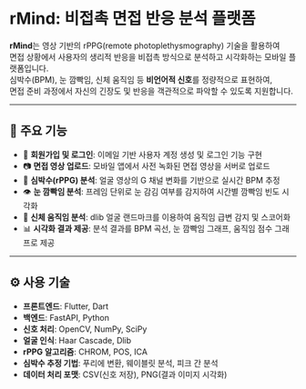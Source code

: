 # rMind: 비접촉 면접 반응 분석 플랫폼

**rMind**는 영상 기반의 rPPG(remote photoplethysmography) 기술을 활용하여  
면접 상황에서 사용자의 생리적 반응을 비접촉 방식으로 분석하고 시각화하는 모바일 플랫폼입니다.  
심박수(BPM), 눈 깜빡임, 신체 움직임 등 **비언어적 신호**를 정량적으로 표현하여,  
면접 준비 과정에서 자신의 긴장도 및 반응을 객관적으로 파악할 수 있도록 지원합니다.

---

## 🎯 주요 기능

- 📝 **회원가입 및 로그인**: 이메일 기반 사용자 계정 생성 및 로그인 기능 구현
- 📷 **면접 영상 업로드**: 모바일 앱에서 사전 녹화된 면접 영상을 서버로 업로드
- 💓 **심박수(rPPG) 분석**: 얼굴 영상의 G 채널 변화를 기반으로 실시간 BPM 추정
- 👁️ **눈 깜빡임 분석**: 프레임 단위로 눈 감김 여부를 감지하여 시간별 깜빡임 빈도 시각화
- 🧍 **신체 움직임 분석**: dlib 얼굴 랜드마크를 이용하여 움직임 급변 감지 및 스코어화
- 📊 **시각화 결과 제공**: 분석 결과를 BPM 곡선, 눈 깜빡임 그래프, 움직임 점수 그래프로 제공

---

## ⚙️ 사용 기술

- **프론트엔드**: Flutter, Dart
- **백엔드**: FastAPI, Python
- **신호 처리**: OpenCV, NumPy, SciPy
- **얼굴 인식**: Haar Cascade, Dlib
- **rPPG 알고리즘**: CHROM, POS, ICA
- **심박수 추정 기법**: 푸리에 변환, 웨이블릿 분석, 피크 간 분석
- **데이터 처리 포맷**: CSV(신호 저장), PNG(결과 이미지 시각화)
